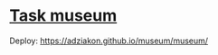 # [Task museum](https://github.com/rolling-scopes-school/tasks/blob/master/tasks/museum/museum.md)
Deploy: https://adziakon.github.io/museum/museum/

